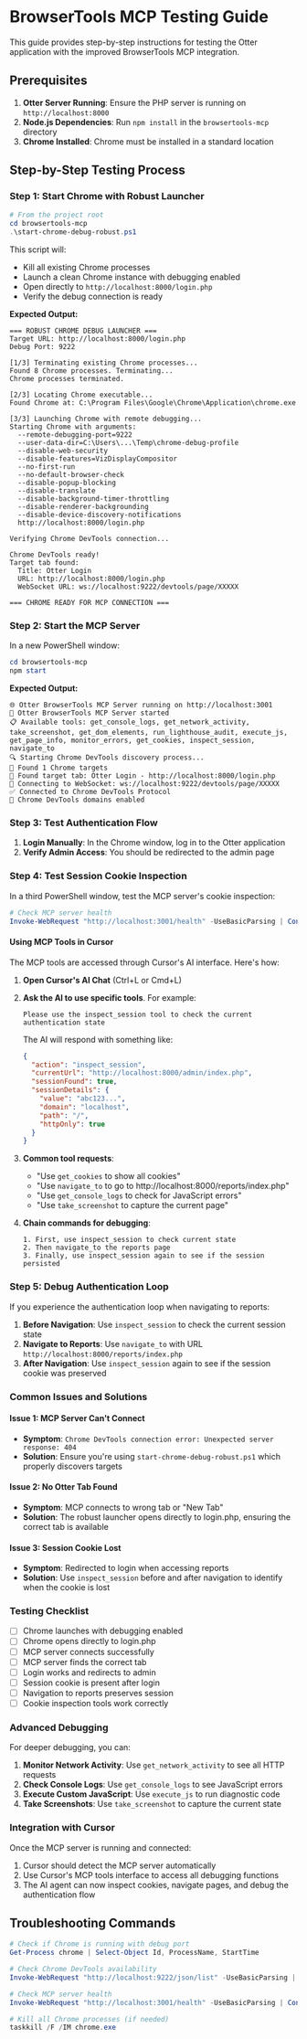 # BrowserTools MCP Testing Guide

This guide provides step-by-step instructions for testing the Otter application with the improved BrowserTools MCP integration.

## Prerequisites

1. **Otter Server Running**: Ensure the PHP server is running on `http://localhost:8000`
2. **Node.js Dependencies**: Run `npm install` in the `browsertools-mcp` directory
3. **Chrome Installed**: Chrome must be installed in a standard location

## Step-by-Step Testing Process

### Step 1: Start Chrome with Robust Launcher

```powershell
# From the project root
cd browsertools-mcp
.\start-chrome-debug-robust.ps1
```

This script will:
- Kill all existing Chrome processes
- Launch a clean Chrome instance with debugging enabled
- Open directly to `http://localhost:8000/login.php`
- Verify the debug connection is ready

**Expected Output:**
```
=== ROBUST CHROME DEBUG LAUNCHER ===
Target URL: http://localhost:8000/login.php
Debug Port: 9222

[1/3] Terminating existing Chrome processes...
Found 8 Chrome processes. Terminating...
Chrome processes terminated.

[2/3] Locating Chrome executable...
Found Chrome at: C:\Program Files\Google\Chrome\Application\chrome.exe

[3/3] Launching Chrome with remote debugging...
Starting Chrome with arguments:
  --remote-debugging-port=9222
  --user-data-dir=C:\Users\...\Temp\chrome-debug-profile
  --disable-web-security
  --disable-features=VizDisplayCompositor
  --no-first-run
  --no-default-browser-check
  --disable-popup-blocking
  --disable-translate
  --disable-background-timer-throttling
  --disable-renderer-backgrounding
  --disable-device-discovery-notifications
  http://localhost:8000/login.php

Verifying Chrome DevTools connection...

Chrome DevTools ready!
Target tab found:
  Title: Otter Login
  URL: http://localhost:8000/login.php
  WebSocket URL: ws://localhost:9222/devtools/page/XXXXX

=== CHROME READY FOR MCP CONNECTION ===
```

### Step 2: Start the MCP Server

In a new PowerShell window:

```powershell
cd browsertools-mcp
npm start
```

**Expected Output:**
```
🌐 Otter BrowserTools MCP Server running on http://localhost:3001
🚀 Otter BrowserTools MCP Server started
📋 Available tools: get_console_logs, get_network_activity, take_screenshot, get_dom_elements, run_lighthouse_audit, execute_js, get_page_info, monitor_errors, get_cookies, inspect_session, navigate_to
🔍 Starting Chrome DevTools discovery process...
🎯 Found 1 Chrome targets
📌 Found target tab: Otter Login - http://localhost:8000/login.php
🔗 Connecting to WebSocket: ws://localhost:9222/devtools/page/XXXXX
✅ Connected to Chrome DevTools Protocol
🔧 Chrome DevTools domains enabled
```

### Step 3: Test Authentication Flow

1. **Login Manually**: In the Chrome window, log in to the Otter application
2. **Verify Admin Access**: You should be redirected to the admin page

### Step 4: Test Session Cookie Inspection

In a third PowerShell window, test the MCP server's cookie inspection:

```powershell
# Check MCP server health
Invoke-WebRequest "http://localhost:3001/health" -UseBasicParsing | ConvertFrom-Json
```

#### Using MCP Tools in Cursor

The MCP tools are accessed through Cursor's AI interface. Here's how:

1. **Open Cursor's AI Chat** (Ctrl+L or Cmd+L)

2. **Ask the AI to use specific tools**. For example:
   ```
   Please use the inspect_session tool to check the current authentication state
   ```
   
   The AI will respond with something like:
   ```json
   {
     "action": "inspect_session",
     "currentUrl": "http://localhost:8000/admin/index.php",
     "sessionFound": true,
     "sessionDetails": {
       "value": "abc123...",
       "domain": "localhost",
       "path": "/",
       "httpOnly": true
     }
   }
   ```

3. **Common tool requests**:
   - "Use `get_cookies` to show all cookies"
   - "Use `navigate_to` to go to http://localhost:8000/reports/index.php"
   - "Use `get_console_logs` to check for JavaScript errors"
   - "Use `take_screenshot` to capture the current page"

4. **Chain commands for debugging**:
   ```
   1. First, use inspect_session to check current state
   2. Then navigate_to the reports page
   3. Finally, use inspect_session again to see if the session persisted
   ```

### Step 5: Debug Authentication Loop

If you experience the authentication loop when navigating to reports:

1. **Before Navigation**: Use `inspect_session` to check the current session state
2. **Navigate to Reports**: Use `navigate_to` with URL `http://localhost:8000/reports/index.php`
3. **After Navigation**: Use `inspect_session` again to see if the session cookie was preserved

### Common Issues and Solutions

#### Issue 1: MCP Server Can't Connect
- **Symptom**: `Chrome DevTools connection error: Unexpected server response: 404`
- **Solution**: Ensure you're using `start-chrome-debug-robust.ps1` which properly discovers targets

#### Issue 2: No Otter Tab Found
- **Symptom**: MCP connects to wrong tab or "New Tab"
- **Solution**: The robust launcher opens directly to login.php, ensuring the correct tab is available

#### Issue 3: Session Cookie Lost
- **Symptom**: Redirected to login when accessing reports
- **Solution**: Use `inspect_session` before and after navigation to identify when the cookie is lost

### Testing Checklist

- [ ] Chrome launches with debugging enabled
- [ ] Chrome opens directly to login.php
- [ ] MCP server connects successfully
- [ ] MCP server finds the correct tab
- [ ] Login works and redirects to admin
- [ ] Session cookie is present after login
- [ ] Navigation to reports preserves session
- [ ] Cookie inspection tools work correctly

### Advanced Debugging

For deeper debugging, you can:

1. **Monitor Network Activity**: Use `get_network_activity` to see all HTTP requests
2. **Check Console Logs**: Use `get_console_logs` to see JavaScript errors
3. **Execute Custom JavaScript**: Use `execute_js` to run diagnostic code
4. **Take Screenshots**: Use `take_screenshot` to capture the current state

### Integration with Cursor

Once the MCP server is running and connected:

1. Cursor should detect the MCP server automatically
2. Use Cursor's MCP tools interface to access all debugging functions
3. The AI agent can now inspect cookies, navigate pages, and debug the authentication flow

## Troubleshooting Commands

```powershell
# Check if Chrome is running with debug port
Get-Process chrome | Select-Object Id, ProcessName, StartTime

# Check Chrome DevTools availability
Invoke-WebRequest "http://localhost:9222/json/list" -UseBasicParsing | ConvertFrom-Json

# Check MCP server health
Invoke-WebRequest "http://localhost:3001/health" -UseBasicParsing | ConvertFrom-Json

# Kill all Chrome processes (if needed)
taskkill /F /IM chrome.exe
```
